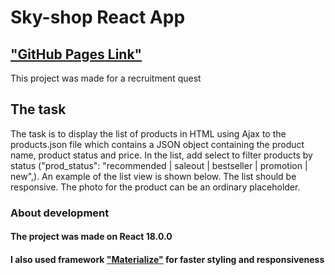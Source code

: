 # Sky-shop React App

## ["GitHub Pages Link"](https://yevheniibrodovskyii.github.io/Sky-shop-Task-React-/)

This project was made for a recruitment quest

## The task

The task is to display the list of products in HTML using Ajax to the products.json file which contains a JSON object containing the product name, product status and price. In the list, add select to filter products by status ("prod_status": "recommended | saleout | bestseller | promotion | new",). An example of the list view is shown below. The list should be responsive. The photo for the product can be an ordinary placeholder.

### About development

#### The project was made on React 18.0.0

#### I also used framework ["Materialize"](https://materializecss.com/) for faster styling and responsiveness
